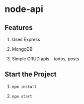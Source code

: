 # node-api

## Features

1. Uses Express

2. MongoDB

3. Simple CRUD apis - todos, posts

## Start the Project

1. `npm install`

2. `npm start`
